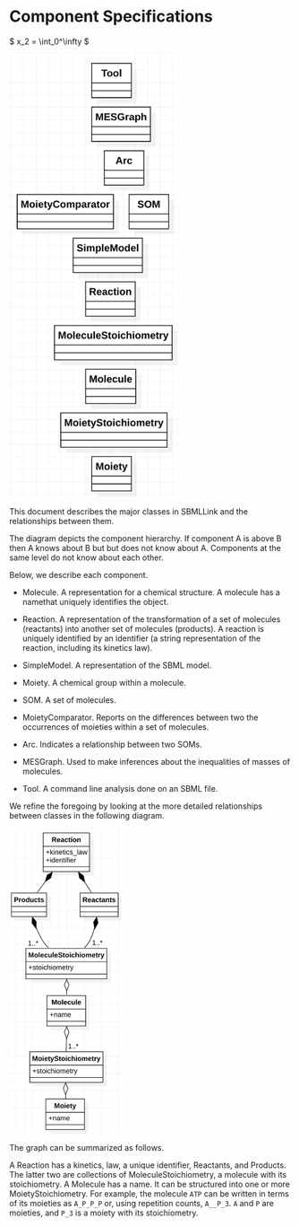 # Component Specifications

$ x_2 = \int_0^\infty $

<img src="components.png" width="300"/>

This document describes the major classes in SBMLLink and the relationships between them.

The diagram depicts the component hierarchy.
If component A is above B then A knows about B but but does not know about A.
Components at the same level do not know about each other.

Below, we describe each component.

- Molecule. A representation for a chemical structure. A molecule has a namethat uniquely identifies the object.

- Reaction. A representation of the transformation of a set of molecules (reactants) into another set of molecules (products).
A reaction is uniquely identified by an identifier (a string representation
of the reaction, including its kinetics law).

- SimpleModel. A representation of the SBML model.

- Moiety. A chemical group within a molecule.

- SOM. A set of molecules.

- MoietyComparator. Reports on the differences between two the occurrences of moieties within a set of molecules.

- Arc. Indicates a relationship between two SOMs.

- MESGraph. Used to make inferences about the inequalities of masses of molecules.

- Tool. A command line analysis done on an SBML file.

We refine the foregoing by looking at the more detailed relationships
between classes in the following diagram.

<img src="reaction_molecule_moiety_class_diagram.png" width="200"/>

The graph can be summarized as follows.

A Reaction has a kinetics, law, a unique identifier, Reactants,
and Products. The latter two are collections of MoleculeStoichiometry,
a molecule with its stoichiometry.
A Molecule has a name. It can be structured
into one or more MoietyStoichiometry. 
For example, the molecule `ATP` can be written
in terms of its moieties as `A_P_P_P` or, using repetition counts,
`A__P_3`. `A` and `P` are moieties, and `P_3` is a moiety with its
stoichiometry.
